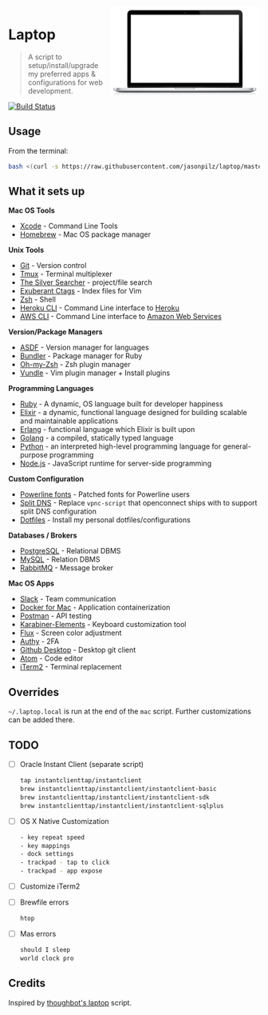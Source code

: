<img src="osx_laptop.png" align="right" />

# Laptop

> A script to setup/install/upgrade my preferred apps & configurations for web
development.

[![Build Status](https://travis-ci.org/jasonpilz/laptop.svg)](https://travis-ci.org/jasonpilz/laptop)

## Usage

From the terminal:
```sh
bash <(curl -s https://raw.githubusercontent.com/jasonpilz/laptop/master/laptop)
```

## What it sets up

[Xcode]: https://developer.apple.com/xcode/features/
[Homebrew]: https://brew.sh/
[Git]: https://git-scm.com/
[Heroku]: https://www.heroku.com/
[Heroku CLI]: https://devcenter.heroku.com/articles/heroku-cli
[Amazon Web Services]: https://aws.amazon.com/
[AWS CLI]: https://aws.amazon.com/cli/
[Tmux]: https://github.com/tmux/tmux
[The Silver Searcher]: https://github.com/ggreer/the_silver_searcher
[Exuberant Ctags]: http://ctags.sourceforge.net/
[ASDF]: https://github.com/asdf-vm/asdf
[Zsh]: http://zsh.sourceforge.net/
[Vundle]: https://github.com/VundleVim/Vundle.vim
[Powerline fonts]: https://github.com/powerline/fonts
[Split DNS]: https://github.com/batmanppc/vpnc-scripts/blob/master/vpnc-script
[Dotfiles]: https://github.com/jasonpilz/dotfiles
[Bundler]: https://bundler.io/
[Oh-my-Zsh]: https://github.com/robbyrussell/oh-my-zsh
[PostgreSQL]: https://www.postgresql.org/
[MySQL]: https://www.mysql.com/
[RabbitMQ]: https://www.rabbitmq.com/
[Node.js]: https://nodejs.org/en/
[Ruby]: https://www.ruby-lang.org/en/
[Elixir]: https://elixir-lang.org/
[Erlang]: https://www.erlang.org/
[Python]: https://www.python.org/
[Golang]: https://golang.org/
[Slack]: https://slack.com/
[Docker for Mac]: https://www.docker.com/docker-mac
[Postman]: https://www.getpostman.com/
[Karabiner-Elements]: https://github.com/tekezo/Karabiner-Elements
[Flux]: https://justgetflux.com/
[Authy]: https://authy.com/
[Github Desktop]: https://desktop.github.com/
[Atom]: https://atom.io/
[iTerm2]: https://www.iterm2.com/

**Mac OS Tools**
* [Xcode] - Command Line Tools
* [Homebrew] - Mac OS package manager

**Unix Tools**
* [Git] - Version control
* [Tmux] - Terminal multiplexer
* [The Silver Searcher] - project/file search
* [Exuberant Ctags] - Index files for Vim
* [Zsh] - Shell
* [Heroku CLI] - Command Line interface to [Heroku]
* [AWS CLI] - Command Line interface to [Amazon Web Services]

**Version/Package Managers**
* [ASDF] - Version manager for languages
* [Bundler] - Package manager for Ruby
* [Oh-my-Zsh] - Zsh plugin manager
* [Vundle] - Vim plugin manager + Install plugins

**Programming Languages**
* [Ruby] - A dynamic, OS language built for developer happiness
* [Elixir] - a dynamic, functional language designed for building
scalable and maintainable applications
* [Erlang] - functional language which Elixir is built upon
* [Golang] - a compiled, statically typed language
* [Python] - an interpreted high-level programming language for
general-purpose programming
* [Node.js] - JavaScript runtime for server-side programming

**Custom Configuration**
* [Powerline fonts] - Patched fonts for Powerline users
* [Split DNS] - Replace `vpnc-script` that openconnect ships with to support split DNS configuration
* [Dotfiles] - Install my personal dotfiles/configurations

**Databases / Brokers**
* [PostgreSQL] - Relational DBMS
* [MySQL] - Relation DBMS
* [RabbitMQ] - Message broker

**Mac OS Apps**
* [Slack] - Team communication
* [Docker for Mac] - Application containerization
* [Postman] - API testing
* [Karabiner-Elements] - Keyboard customization tool
* [Flux] - Screen color adjustment
* [Authy] - 2FA
* [Github Desktop] - Desktop git client
* [Atom] - Code editor
* [iTerm2] - Terminal replacement

## Overrides

`~/.laptop.local` is run at the end of the `mac` script.  Further customizations
can be added there.

## TODO

- [ ] Oracle Instant Client (separate script)
    ```sh
    tap instantclienttap/instantclient
    brew instantclienttap/instantclient/instantclient-basic
    brew instantclienttap/instantclient/instantclient-sdk
    brew instantclienttap/instantclient/instantclient-sqlplus
    ```

- [ ] OS X Native Customization
  ```sh
  - key repeat speed
  - key mappings
  - dock settings
  - trackpad - tap to click
  - trackpad - app expose
  ```

- [ ] Customize iTerm2

- [  ] Brewfile errors
  ```sh
  htop
  ```

- [  ] Mas errors
  ```sh
  should I sleep
  world clock pro
  ```

## Credits

Inspired by [thoughbot's laptop](https://github.com/thoughtbot/laptop) script.
